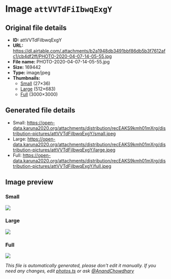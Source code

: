 # Image `attVVTdFiIbwqExgY`

## Original file details

- **ID:** attVVTdFiIbwqExgY
- **URL:** https://dl.airtable.com/.attachments/b2a1948db3491bbf86db5b3f7612afc1/cb4df2ff/PHOTO-2020-04-07-14-05-55.jpg
- **File name:** PHOTO-2020-04-07-14-05-55.jpg
- **Size:** 169442
- **Type:** image/jpeg
- **Thumbnails:**
  - [Small](https://dl.airtable.com/.attachmentThumbnails/62ffecc300af8f6a2bd3a0c43fbe1cdc/8b390482) (27×36)
  - [Large](https://dl.airtable.com/.attachmentThumbnails/d317f331f8e0cb033a0a9678922ba988/b02506d3) (512×683)
  - [Full](https://dl.airtable.com/.attachmentThumbnails/f2eec30201ec44ff5fe965827fe18c53/f42a23f3) (3000×3000)

## Generated file details

- Small: https://open-data.karuna2020.org/attachments/distribution/recEAKS9kmh01mXrg/distribution-pictures/attVVTdFiIbwqExgY/small.jpeg
- Large: https://open-data.karuna2020.org/attachments/distribution/recEAKS9kmh01mXrg/distribution-pictures/attVVTdFiIbwqExgY/large.jpeg
- Full: https://open-data.karuna2020.org/attachments/distribution/recEAKS9kmh01mXrg/distribution-pictures/attVVTdFiIbwqExgY/full.jpeg

## Image preview

### Small

![](https://open-data.karuna2020.org/attachments/distribution/recEAKS9kmh01mXrg/distribution-pictures/attVVTdFiIbwqExgY/small.jpeg)

### Large

![](https://open-data.karuna2020.org/attachments/distribution/recEAKS9kmh01mXrg/distribution-pictures/attVVTdFiIbwqExgY/large.jpeg)

### Full

![](https://open-data.karuna2020.org/attachments/distribution/recEAKS9kmh01mXrg/distribution-pictures/attVVTdFiIbwqExgY/full.jpeg)

_This file is automatically generated, please don't edit it manually. If you need any changes, edit [photos.ts](/photos.ts) or ask [@AnandChowdhary](https://github.com/AnandChowdhary)_
